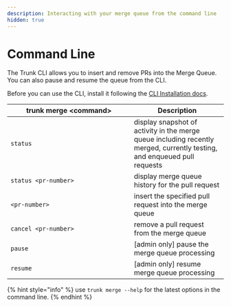```yaml
---
description: Interacting with your merge queue from the command line
hidden: true
---
```


# Command Line

The Trunk CLI allows you to insert and remove PRs into the Merge Queue. You can also pause and resume the queue from the CLI.

Before you can use the CLI, install it following the [CLI Installation docs](../../references/cli/install.md).

<table><thead><tr><th width="271">trunk merge &#x3C;command></th><th>Description</th></tr></thead><tbody><tr><td><code>status</code></td><td>display snapshot of activity in the merge queue including recently merged, currently testing, and enqueued pull requests</td></tr><tr><td><code>status &#x3C;pr-number></code></td><td>display merge queue history for the pull request</td></tr><tr><td><code>&#x3C;pr-number></code></td><td>insert the specified pull request into the merge queue</td></tr><tr><td><code>cancel &#x3C;pr-number></code> </td><td>remove a pull request from the merge queue</td></tr><tr><td><code>pause</code></td><td>[admin only] pause the merge queue processing</td></tr><tr><td><code>resume</code></td><td>[admin only] resume merge queue processing</td></tr></tbody></table>

{% hint style="info" %}
use `trunk merge --help` for the latest options in the command line.
{% endhint %}
